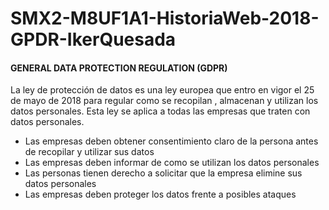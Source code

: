 # SMX2-M8UF1A1-HistoriaWeb-2018-GPDR-IkerQuesada

#### GENERAL DATA PROTECTION REGULATION (GDPR)

La ley de protección de datos es una ley europea que entro en vigor el 25 de mayo de 2018 para regular como se recopilan , almacenan y utilizan los datos personales. Esta ley se aplica a todas las empresas que traten con datos personales. 

- Las empresas deben obtener consentimiento claro de la persona antes de recopilar y utilizar sus datos
- Las empresas deben informar de como se utilizan los datos personales
- Las personas tienen derecho a solicitar que la empresa elimine sus datos personales 
- Las empresas deben proteger los datos frente a posibles ataques
